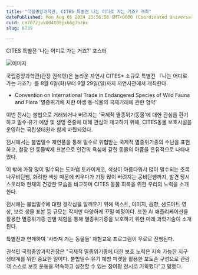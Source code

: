 ```yaml
---
title: "국립중앙과학관, CITES 특별전 나는 어디로 가는 거죠? 개최"
datePublished: Mon Aug 05 2024 23:56:58 GMT+0000 (Coordinated Universal Time)
cuid: cm7072jvk004t09jx66g7hzpx
slug: 6739

---
```



CITES 특별전 '나는 어디로 가는 거죠?' 포스터

![이미지](https://cdn.hashnode.com/res/hashnode/image/upload/v1739260961155/f2c7c0f1-88b2-4170-9572-286ee87f629e.png)

국립중앙과학관(관장 권석민)은 놀라운 자연사 CITES* 소규모 특별전 『나는 어디로 가는 거죠?』를 8월 6일(화)부터 9월 29일(일)까지 자연사관에서 개최한다.

* Convention on International Trade in Endangered Species of Wild Fauna and Flora '멸종위기에 처한 야생 동·식물의 국제거래에 관한 협약'

이번 전시는 불법으로 거래되거나 버려지는 '국제적 멸종위기동물'에 대한 관심을 환기하고 밀수·유기 예방 및 생명 존중에 대해 관심의 제고하기 위해, CITES동물 보호시설을 운영하는 국립생태원과 함께 마련되었다.

전시에서는 불법밀수 재연품을 통해 밀수로 위협받는 국제적 멸종위기종의 수난을 표현하고, 철장 안 동물박제 표본으로 인간의 욕심에 갇힌 동물의 아픔을 은유적으로 나타내었다.

이 밖에 가장 많이 밀수되는 도마뱀 토카이게코, 색상이 아름다워서 많이 밀수되는 초록나무비단뱀, 화려한 색상 때문에 키우다가 가장 많이 버려지는 공비단뱀까지, 발견 당시 스토리와 현재의 건강한 모습을 비교하며 CITES 동물 회복을 위한 우리의 노력을 소개한다.

전시에는 불법밀수에 대한 경각심을 일깨우기 위해 텍스트, 이미지, 음향, 샌드아트 영상, 보호 생물 표본 등 규모는 작지만 다양하게 꾸밀 예정이다. 또한 AI 애플리케이션을 활용한 멸종위기종 판별 체험을 통해 멸종위기종을 보호하기 위한 미래 과학기술이 소개된다.

특별전과 연계하여 '사라져 가는 동물들' 체험교육 프로그램이 무료로 진행된다.

권석민 국립중앙과학관장은 "국제적 멸종위기종에 대한 보호 노력은 지속 가능한 지구생태계를 위한 중요한 일이다. 불법밀수·유기 예방 피켓을 활용한 포토존 구성으로 관람객 스스로 보호 운동을 약속하고 실천할 수 있는 참여형 전시로 기획했다"고 말했다.